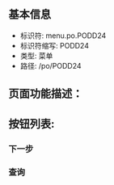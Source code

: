 
## 基本信息

- 标识符: menu.po.PODD24
- 标识符缩写: PODD24
- 类型: 菜单
- 路径: /po/PODD24

## 页面功能描述：





## 按钮列表:


### 下一步



### 查询


